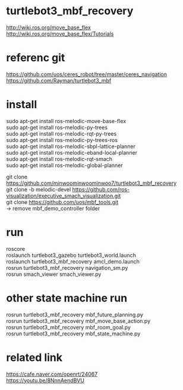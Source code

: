 # turtlebot3_mbf_recovery  
  http://wiki.ros.org/move_base_flex  
  http://wiki.ros.org/move_base_flex/Tutorials  

# referenc git   
  https://github.com/uos/ceres_robot/tree/master/ceres_navigation  
  https://github.com/Rayman/turtlebot3_mbf  

# install   
sudo apt-get install ros-melodic-move-base-flex  
sudo apt-get install ros-melodic-py-trees  
sudo apt-get install ros-melodic-rqt-py-trees  
sudo apt-get install ros-melodic-py-trees-ros  
sudo apt-get install ros-melodic-sbpl-lattice-planner  
sudo apt-get install ros-melodic-eband-local-planner  
sudo apt-get install ros-melodic-rqt-smach  
sudo apt-get install ros-melodic-global-planner  

git clone https://github.com/minwoominwoominwoo7/turtlebot3_mbf_recovery  
git clone -b melodic-devel https://github.com/ros-visualization/executive_smach_visualization.git  
git clone https://github.com/uos/mbf_tools.git  
-> remove mbf_demo_controller folder   

# run  
roscore  
roslaunch turtlebot3_gazebo turtlebot3_world.launch  
roslaunch turtlebot3_mbf_recovery amcl_demo.launch   
rosrun turtlebot3_mbf_recovery navigation_sm.py  
rosrun smach_viewer smach_viewer.py  

# other state machine run  
rosrun turtlebot3_mbf_recovery mbf_future_planning.py  
rosrun turtlebot3_mbf_recovery mbf_move_base_action.py  
rosrun turtlebot3_mbf_recovery mbf_room_goal.py  
rosrun turtlebot3_mbf_recovery mbf_state_machine.py  

# related link  
https://cafe.naver.com/openrt/24067  
https://youtu.be/8NnnAendBVU  
